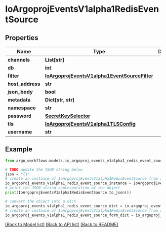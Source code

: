 # IoArgoprojEventsV1alpha1RedisEventSource


## Properties

Name | Type | Description | Notes
------------ | ------------- | ------------- | -------------
**channels** | **List[str]** |  | [optional] 
**db** | **int** |  | [optional] 
**filter** | [**IoArgoprojEventsV1alpha1EventSourceFilter**](IoArgoprojEventsV1alpha1EventSourceFilter.md) |  | [optional] 
**host_address** | **str** |  | [optional] 
**json_body** | **bool** |  | [optional] 
**metadata** | **Dict[str, str]** |  | [optional] 
**namespace** | **str** |  | [optional] 
**password** | [**SecretKeySelector**](SecretKeySelector.md) |  | [optional] 
**tls** | [**IoArgoprojEventsV1alpha1TLSConfig**](IoArgoprojEventsV1alpha1TLSConfig.md) |  | [optional] 
**username** | **str** |  | [optional] 

## Example

```python
from argo_workflows.models.io_argoproj_events_v1alpha1_redis_event_source import IoArgoprojEventsV1alpha1RedisEventSource

# TODO update the JSON string below
json = "{}"
# create an instance of IoArgoprojEventsV1alpha1RedisEventSource from a JSON string
io_argoproj_events_v1alpha1_redis_event_source_instance = IoArgoprojEventsV1alpha1RedisEventSource.from_json(json)
# print the JSON string representation of the object
print(IoArgoprojEventsV1alpha1RedisEventSource.to_json())

# convert the object into a dict
io_argoproj_events_v1alpha1_redis_event_source_dict = io_argoproj_events_v1alpha1_redis_event_source_instance.to_dict()
# create an instance of IoArgoprojEventsV1alpha1RedisEventSource from a dict
io_argoproj_events_v1alpha1_redis_event_source_form_dict = io_argoproj_events_v1alpha1_redis_event_source.from_dict(io_argoproj_events_v1alpha1_redis_event_source_dict)
```
[[Back to Model list]](../README.md#documentation-for-models) [[Back to API list]](../README.md#documentation-for-api-endpoints) [[Back to README]](../README.md)


